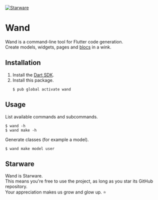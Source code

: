 [![Starware](https://img.shields.io/badge/Starware-%E2%AD%90-black?labelColor=%23f9b00d)](https://github.com/zepfietje/starware)

# Wand

Wand is a command-line tool for Flutter code generation.  
Create models, widgets, pages and [blocs](https://github.com/felangel/bloc) in a wink.

## Installation

1. Install the [Dart SDK](https://dart.dev/get-dart).
2. Install this package.
   ```console
   $ pub global activate wand
   ```

## Usage

List available commands and subcommands.

```console
$ wand -h
$ wand make -h
```

Generate classes (for example a model).

```console
$ wand make model user
```

## Starware

Wand is Starware.  
This means you're free to use the project, as long as you star its GitHub repository.  
Your appreciation makes us grow and glow up. ⭐
